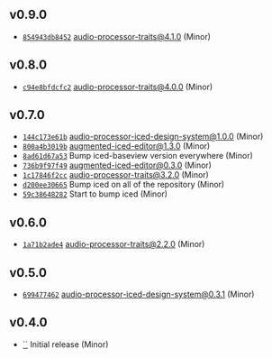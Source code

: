 ## v0.9.0

* [`854943db8452`](https://github.com/yamadapc/augmented-audio/commits/854943db8452) audio-processor-traits@4.1.0 (Minor)

## v0.8.0

* [`c94e8bfdcfc2`](https://github.com/yamadapc/augmented-audio/commits/c94e8bfdcfc2) audio-processor-traits@4.0.0 (Minor)

## v0.7.0

* [`144c173e61b`](https://github.com/yamadapc/augmented-audio/commits/144c173e61b) audio-processor-iced-design-system@1.0.0 (Minor)
* [`800a4b3019b`](https://github.com/yamadapc/augmented-audio/commits/800a4b3019b) augmented-iced-editor@1.3.0 (Minor)
* [`8ad61d67a53`](https://github.com/yamadapc/augmented-audio/commits/8ad61d67a53) Bump iced-baseview version everywhere (Minor)
* [`736b9f97f49`](https://github.com/yamadapc/augmented-audio/commits/736b9f97f49) augmented-iced-editor@0.3.0 (Minor)
* [`1c17846f2cc`](https://github.com/yamadapc/augmented-audio/commits/1c17846f2cc) audio-processor-traits@3.2.0 (Minor)
* [`d200ee30665`](https://github.com/yamadapc/augmented-audio/commits/d200ee30665) Bump iced on all of the repository (Minor)
* [`59c38648282`](https://github.com/yamadapc/augmented-audio/commits/59c38648282) Start to bump iced (Minor)

## v0.6.0

* [`1a71b2ade4`](https://github.com/yamadapc/augmented-audio/commits/1a71b2ade4) audio-processor-traits@2.2.0 (Minor)

## v0.5.0

* [`699477462`](https://github.com/yamadapc/augmented-audio/commits/699477462) audio-processor-iced-design-system@0.3.1 (Minor)

## v0.4.0

* [``](https://github.com/yamadapc/augmented-audio/commits/) Initial release (Minor)

